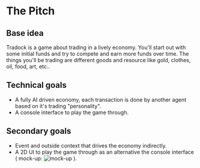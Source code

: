 # The Pitch
## Base idea
Tradock is a game about trading in a lively economy. You'll start out with some initial funds and try to compete and earn more funds over time. The things you'll be trading are different goods and resource like gold, clothes, oil, food, art, etc..

## Technical goals
* A fully AI driven economy, each transaction is done by another agent based on it's trading "personality".
* A console interface to play the game through.

## Secondary goals
* Event and outside context that drives the economy indirectly.
* A 2D UI to play the game through as an alternative the console interface ( mock-up: ![mock-up](https://github.com/thebreadcat/Tradock/blob/master/mock-up.png "Tradock graphics style mock-up")
 ).